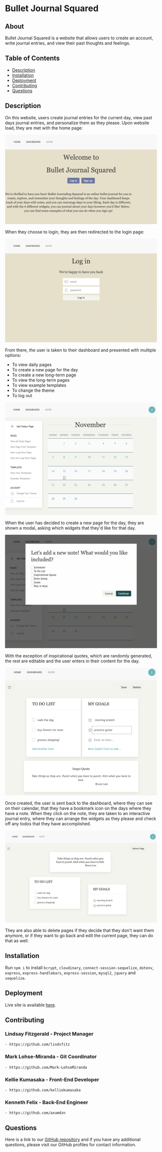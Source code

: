# Bullet Journal Squared<br>
## About
Bullet Journal Squared is a website that allows users to create an account, write journal entries, and view their past thoughts and feelings. 


## Table of Contents
* [Description](#description)
* [Installation](#installation)
* [Deployment](#deployment)
* [Contributing](#contributing)
* [Questions](#questions)


## Description
On this website, users create journal entries for the current day, view past days journal entries, and personalize them as they please. Upon website load, they are met with the home page:

![home page screen shot](./public/images/home.png)

When they choose to login, they are then redirected to the login page:

![login page screenshot](./public/images/login.png)

From there, the user is taken to their dashboard and presented with multiple options:
- To view daily pages
- To create a new page for the day
- To create a new long-term page
- To view the long-term pages
- To view example templates
- To change the theme
- To log out

![dashboard](./public/images/defaultdash.png)

When the user has decided to create a new page for the day, they are shown a modal, asking which widgets that they'd like for that day. 

![new content journal page](./public/images/addnew.png)

With the exception of inspirational quotes, which are randomly generated, the rest are editable and the user enters in their content for the day.

![creating a new journal page](./public/images/creatingday.png)

Once created, the user is sent back to the dashboard, where they can see on their calendar, that they have a bookmark icon on the days where they have a note. When they click on the note, they are taken to an interactive journal entry, where they can arrange the widgets as they please and check off any todos that they have accomplished.

![journal entry for the day](./public/images/defaultthreeday.png)

They are also able to delete pages if they decide that they don't want them anymore, or if they want to go back and edit the current page, they can do that as well. 


## Installation
Run `npm i` to install `bcrypt`, `cloudinary`, `connect-session-sequelize`, `dotenv`, `express`, `express-handlebars`, `express-session`, `mysql2`, `jquery` and `sequelize`.


## Deployment
Live site is available [here](https://bullet-journal-squared.herokuapp.com/).


## Contributing
### Lindsay Fitzgerald - Project Manager 
    - https://github.com/lindsfitz
### Mark Lohse-Miranda - Git Coordinator
    - https://github.com/Mark-LohseMiranda
### Kellie Kumasaka - Front-End Developer
    - https://github.com/kelliekumasaka
### Kenneth Felix - Back-End Engineer
    - https://github.com/axumdzn


## Questions
Here is a link to our [GitHub repository](https://github.com/Mark-LohseMiranda/bulletjournal) and if you have any additional questions, please visit our GitHub profiles for contact information.
